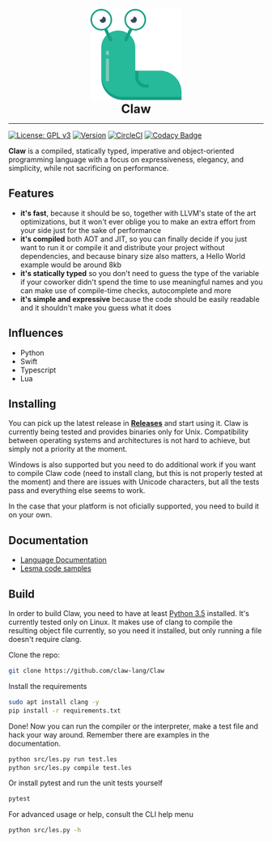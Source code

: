 <p align="center">
<img src="docs/img/logo.svg" height="180px" style="height: 180px" alt="Claw Programming Language" title="Claw Programming Language">
<br><b style="font-size: 24px;">Claw</b>
</p>

___
[![License: GPL v3](https://img.shields.io/badge/license-GPL%20v3-blue.svg)](https://www.gnu.org/licenses/gpl-3.0)
[![Version](https://img.shields.io/badge/version-0.0.1-brightgreen.svg)](https://github.com/Claw-Lang/Claw/blob/master/LICENSE.md)
[![CircleCI](https://circleci.com/gh/hassanalinali/Lesma/tree/master.svg?style=shield)](https://circleci.com/gh/hassanalinali/Lesma/tree/master)
[![Codacy Badge](https://api.codacy.com/project/badge/Grade/90fcc06be70d4dd98f54f1bb2713d70c)](https://www.codacy.com/app/hassanalinali/Lesma?utm_source=github.com&amp;utm_medium=referral&amp;utm_content=hassanalinali/Lesma&amp;utm_campaign=Badge_Grade)

**Claw** is a compiled, statically typed, imperative and object-oriented programming language with a focus on expressiveness, elegancy, and simplicity, while not sacrificing on performance.

## Features
- **it's fast**, because it should be so, together with LLVM's state of the art optimizations, but it won't ever oblige you to make an extra effort from your side just for the sake of performance
- **it's compiled** both AOT and JIT, so you can finally decide if you just want to run it or compile it and distribute your project without dependencies, and because binary size also matters, a Hello World example would be around 8kb
- **it's statically typed** so you don't need to guess the type of the variable if your coworker didn't spend the time to use meaningful names and you can make use of compile-time checks, autocomplete and more
- **it's simple and expressive** because the code should be easily readable and it shouldn't make you guess what it does

## Influences
- Python
- Swift
- Typescript
- Lua

## Installing
You can pick up the latest release in [**Releases**](https://github.com/Claw-Lang/Claw/releases) and start using it. Claw is currently being tested and provides binaries only for Unix. Compatibility between operating systems and architectures is not hard to achieve, but simply not a priority at the moment.

Windows is also supported but you need to do additional work if you want to compile Claw code (need to install clang, but this is not properly tested at the moment) and there are issues with Unicode characters, but all the tests pass and everything else seems to work.

In the case that your platform is not oficially supported, you need to build it on your own.

## Documentation

- [Language Documentation](https://Claw-Lang.github.io/Claw)
- [Lesma code samples](https://Claw-Lang.github.io/Claw/examples/)

## Build

In order to build Claw, you need to have at least [Python 3.5](https://www.python.org/) installed. It's currently tested only on Linux. It makes use of clang to compile the resulting object file currently, so you need it installed, but only running a file doesn't require clang.

Clone the repo:
```bash
git clone https://github.com/claw-lang/Claw
```

Install the requirements
```bash
sudo apt install clang -y
pip install -r requirements.txt
```

Done! Now you can run the compiler or the interpreter, make a test file and hack your way around. Remember there are examples in the documentation.
```bash
python src/les.py run test.les
python src/les.py compile test.les
```

Or install pytest and run the unit tests yourself
```bash
pytest
```

For advanced usage or help, consult the CLI help menu
```bash
python src/les.py -h
```
